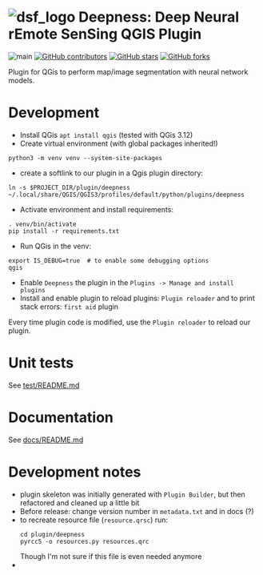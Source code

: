 # ![dsf_logo](plugin/gis-plugin-deepness/images/icon.png) Deepness: **Deep** **N**eural r**E**mote **S**en**S**ing QGIS Plugin
![main](https://github.com/PUTvision/gis-plugin-deepness/actions/workflows/python-app.yml/badge.svg)
[![GitHub contributors](https://img.shields.io/github/contributors/PUTvision/gis-plugin-deepness)](https://github.com/PUTvision/gis-plugin-deepness/graphs/contributors)
[![GitHub stars](https://img.shields.io/github/stars/PUTvision/gis-plugin-deepness)](https://github.com/PUTvision/gis-plugin-deepness/stargazers)
[![GitHub forks](https://img.shields.io/github/forks/PUTvision/gis-plugin-deepness)](https://github.com/PUTvision/gis-plugin-deepness/network/members)

Plugin for QGis to perform map/image segmentation with neural network models. 

# Development
 - Install QGis `apt install qgis` (tested with QGis 3.12)
 - Create virtual environment (with global packages inherited!)
```
python3 -m venv venv --system-site-packages
```
 - create a softlink to our plugin in a Qgis plugin directory:
```
ln -s $PROJECT_DIR/plugin/deepness ~/.local/share/QGIS/QGIS3/profiles/default/python/plugins/deepness
```
 - Activate environment and install requirements:
```
. venv/bin/activate
pip install -r requirements.txt
```
 - Run QGis in the venv:
```
export IS_DEBUG=true  # to enable some debugging options
qgis
```
 - Enable `Deepness` the plugin in the `Plugins -> Manage and install plugins`
 - Install and enable plugin to reload plugins: `Plugin reloader` and to print stack errors: `first aid` plugin

Every time plugin code is modified, use the `Plugin reloader` to reload our plugin.

# Unit tests
See [test/README.md](test/README.md)

# Documentation
See [docs/README.md](docs/README.md)

# Development notes
 - plugin skeleton was initially generated with `Plugin Builder`, but then refactored and cleaned up a little bit
 - Before release: change version number in `metadata.txt` and in docs (?)
 - to recreate resource file (`resource.qrsc`) run:
    ```
    cd plugin/deepness
    pyrcc5 -o resources.py resources.qrc
    ```
   Though I'm not sure if this file is even needed anymore
 - 
